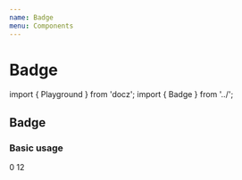 ```yaml
---
name: Badge
menu: Components
---
```


# Badge

import { Playground } from 'docz'; import { Badge } from '../';

## Badge

### Basic usage

0 12


